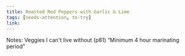 ```yaml
---
title: Roasted Red Peppers with Garlic & Lime
tags: [needs-attention, to-try]
link: 
---
```

Notes: Veggies I can't live without (p81)
“Minimum 4 hour marinating period”  

